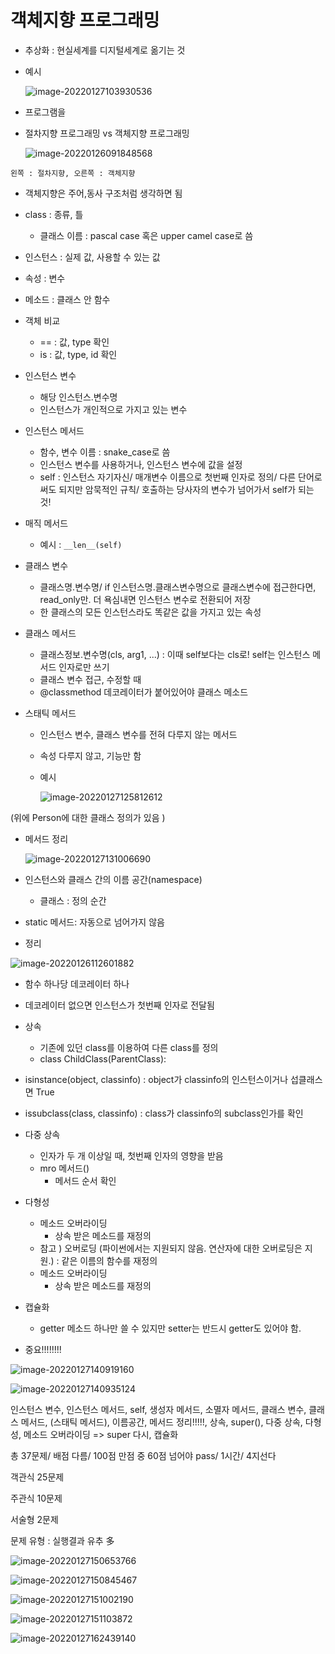 # 객체지향 프로그래밍



* 추상화 : 현실세계를 디지털세계로 옮기는 것

* 예시

  ![image-20220127103930536](oop.assets/image-20220127103930536.png)



* 프로그램을 

* 절차지향 프로그래밍 vs 객체지향 프로그래밍

  ![image-20220126091848568](oop.assets/image-20220126091848568.png)

`왼쪽 : 절차지향, 오른쪽 : 객체지향` 

* 객체지향은 주어,동사 구조처럼 생각하면 됨

* class : 종류, 틀
  * 클래스 이름 : pascal case 혹은 upper camel case로 씀 

* 인스턴스 : 실제 값, 사용할 수 있는 값

* 속성 : 변수

* 메소드 : 클래스 안 함수

* 객체 비교
  * == : 값, type 확인
  * is : 값, type, id 확인

* 인스턴스 변수
  * 해당 인스턴스.변수명
  * 인스턴스가 개인적으로 가지고 있는 변수

* 인스턴스 메서드
  * 함수, 변수 이름 : snake_case로 씀 
  * 인스턴스 변수를 사용하거나, 인스턴스 변수에 값을 설정
  * self : 인스턴스 자기자신/ 매개변수 이름으로 첫번째 인자로 정의/ 다른 단어로 써도 되지만 암묵적인 규칙/ 호출하는 당사자의 변수가 넘어가서 self가 되는 것!

* 매직 메서드
  * 예시 : `__len__(self)`

* 클래스 변수
  * 클래스명.변수명/ if 인스턴스명.클래스변수명으로 클래스변수에 접근한다면, read_only만. 더 욕심내면 인스턴스 변수로 전환되어 저장
  * 한 클래스의 모든 인스턴스라도 똑같은 값을 가지고 있는 속성

* 클래스 메서드
  * 클래스정보.변수명(cls, arg1, ...) : 이때 self보다는 cls로! self는 인스턴스 메서드 인자로만 쓰기
  * 클래스 변수 접근, 수정할 때
  * @classmethod 데코레이터가 붙어있어야 클래스 메소드

* 스태틱 메서드

  * 인스턴스 변수, 클래스 변수를 전혀 다루지 않는 메서드

  * 속성 다루지 않고, 기능만 함

  * 예시

    ![image-20220127125812612](oop.assets/image-20220127125812612.png)


(위에 Person에 대한 클래스 정의가 있음 )



* 메서드 정리

  ![image-20220127131006690](oop.assets/image-20220127131006690.png)

  

* 인스턴스와 클래스 간의 이름 공간(namespace)
  * 클래스 : 정의 순간
* static 메서드: 자동으로 넘어가지 않음
* 정리

![image-20220126112601882](oop.assets/image-20220126112601882.png)



* 함수 하나당 데코레이터 하나
* 데코레이터 없으면 인스턴스가 첫번째 인자로 전달됨





* 상속
  * 기존에 있던 class를 이용하여 다른 class를 정의
  * class ChildClass(ParentClass):
* isinstance(object, classinfo) : object가 classinfo의 인스턴스이거나 섭클래스면 True 
* issubclass(class, classinfo) : class가 classinfo의 subclass인가를 확인



* 다중 상속
  * 인자가 두 개 이상일 때, 첫번째 인자의 영향을 받음
  * mro 메서드()
    * 메서드 순서 확인
* 다형성
  * 메소드 오버라이딩
    * 상속 받은 메소드를 재정의
  * 참고 ) 오버로딩 (파이썬에서는 지원되지 않음. 연산자에 대한 오버로딩은 지원.) : 같은 이름의 함수를 재정의
  * 메소드 오버라이딩
    * 상속 받은 메소드를 재정의





* 캡슐화
  * getter 메소드 하나만 쓸 수 있지만 setter는 반드시 getter도 있어야 함.



* 중요!!!!!!!!

![image-20220127140919160](oop.assets/image-20220127140919160.png)



![image-20220127140935124](oop.assets/image-20220127140935124.png)



인스턴스 변수, 인스턴스 메서드, self, 생성자 메서드, 소멸자 메서드,  클래스 변수, 클래스 메서드, (스태틱 메서드), 이름공간, 메서드 정리!!!!!, 상속, super(), 다중 상속, 다형성, 메소드 오버라이딩 => super 다시, 캡슐화 



총 37문제/ 배점 다름/ 100점 만점 중 60점 넘어야 pass/ 1시간/ 4지선다

객관식 25문제

주관식 10문제

서술형 2문제

문제 유형 : 실행결과 유추 多







![image-20220127150653766](oop.assets/image-20220127150653766.png)



![image-20220127150845467](oop.assets/image-20220127150845467.png)



![image-20220127151002190](oop.assets/image-20220127151002190.png)



![image-20220127151103872](oop.assets/image-20220127151103872.png)





![image-20220127162439140](oop.assets/image-20220127162439140.png)